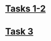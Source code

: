 # [Tasks 1-2](https://www.loom.com/share/8c1a034336554a5c97e94b2de3fb3d88?sid=7d1c832f-f832-4133-be04-cc112c95dfa4)


# [Task 3](https://www.loom.com/share/c11196a5d33c4a0587776c2f9b5716b9)